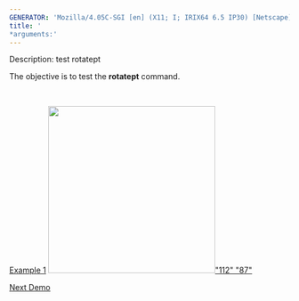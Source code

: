 ```yaml
---
GENERATOR: 'Mozilla/4.05C-SGI [en] (X11; I; IRIX64 6.5 IP30) [Netscape]'
title: '
*arguments:'
---
```


 Description: test rotatept

   The objective is to test the **rotatept** command.

    

   [Example 1](description_rotatept.md)
   [<img height="300" width="300" src="https://lanl.github.io/LaGriT/assets/images/rotatept1_tn.gif">"112"
   "87"](description_rotatept.md)





[Next Demo](../../../demos/triangulate/md/main_tri1.md)
